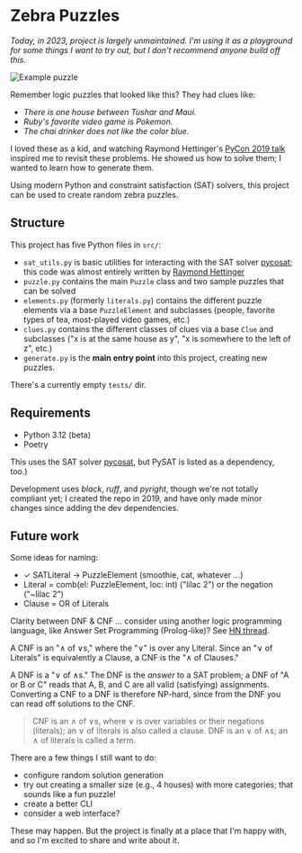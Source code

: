 # Zebra Puzzles
*Today, in 2023, project is largely unmaintained. I'm using it as a playground for some things I want to try out, but I don't recommend anyone build off this.*

![Example puzzle](sample_grid.png)

Remember logic puzzles that looked like this? They had clues like:
 * *There is one house between Tushar and Maui.*
 * *Ruby's favorite video game is Pokemon.*
 * *The chai drinker does not like the color blue.*

I loved these as a kid, and watching Raymond Hettinger's [PyCon 2019 talk](https://www.youtube.com/watch?v=_GP9OpZPUYc) inspired me to revisit these problems. He showed us how to solve them; I wanted to learn how to generate them.

Using modern Python and constraint satisfaction (SAT) solvers, this project can be used to create random zebra puzzles.

## Structure
This project has five Python files in `src/`:
 * `sat_utils.py` is basic utilities for interacting with the SAT solver [pycosat](https://pypi.org/project/pycosat/); this code was almost entirely written by [Raymond Hettinger](https://rhettinger.github.io/einstein.html#essential-utilities-for-humanization)
 * `puzzle.py` contains the main `Puzzle` class and two sample puzzles that can be solved
 * `elements.py` (formerly `literals.py`) contains the different puzzle elements via a base `PuzzleElement` and subclasses (people, favorite types of tea, most-played video games, etc.)
 * `clues.py` contains the different classes of clues via a base `Clue` and subclasses ("x is at the same house as y", "x is somewhere to the left of z", etc.)
 * `generate.py` is the **main entry point** into this project, creating new puzzles.

There's a currently empty `tests/` dir.

## Requirements
- Python 3.12 (beta)
- Poetry

This uses the SAT solver [pycosat](https://pypi.org/project/pycosat/), but PySAT is listed as a dependency, too.)

Development uses *black*, *ruff*, and *pyright*, though we're not totally compliant yet; I created the repo in 2019, and have only made minor changes since adding the dev dependencies.

## Future work
Some ideas for naming:
- ✓ SATLiteral -> PuzzleElement (smoothie, cat, whatever ...)
- Literal = comb(el: PuzzleElement, loc: int) ("lilac 2") or the negation ("~lilac 2")
- Clause = OR of Literals

Clarity between DNF & CNF ... consider using another logic programming language, like Answer Set Programming (Prolog-like)? See [HN thread](https://news.ycombinator.com/item?id=36087464).

A CNF is an "∧ of ∨s," where the "∨" is over any Literal. Since an "∨ of Literals" is equivalently a Clause, a CNF is the "∧ of Clauses."

A DNF is a "∨ of ∧s." The DNF is the *answer* to a SAT problem; a DNF of "A or B or C" reads that A, B, and C are all valid (satisfying) assignments. Converting a CNF to a DNF is therefore NP-hard, since from the DNF you can read off solutions to the CNF.

> CNF is an ∧ of ∨s, where ∨ is over variables or their negations (literals); an ∨ of literals is also called a clause. DNF is an ∨ of ∧s; an ∧ of literals is called a term.

There are a few things I still want to do:
- configure random solution generation
- try out creating a smaller size (e.g., 4 houses) with more categories; that sounds like a fun puzzle!
- create a better CLI
- consider a web interface?

These may happen. But the project is finally at a place that I'm happy with, and so I'm excited to share and write about it.
